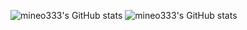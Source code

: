 ![mineo333's GitHub stats](https://github-readme-stats.vercel.app/api?username=mineo333&theme=merko&show_icons=true)
![mineo333's GitHub stats](https://github-readme-stats.vercel.app/api/top-langs/?username=mineo333&theme=merko&show_icons=true)

